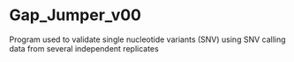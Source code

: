 # Gap_Jumper_v00
Program used to validate single nucleotide variants (SNV) using SNV calling data from several independent replicates

